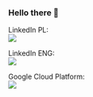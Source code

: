 ### Hello there 👋

LinkedIn PL:  
<a href="https://www.linkedin.com/in/kaczkowski-maciej"><img src="https://img.shields.io/badge/-Maciej%20Kaczkowski-0077B5?style=flat&logo=Linkedin&logoColor=white"/></a>

LinkedIn ENG:  
<a href="https://www.linkedin.com/in/kaczkowski-maciej/?locale=en_US"><img src="https://img.shields.io/badge/-Maciej%20Kaczkowski-0077B5?style=flat&logo=Linkedin&logoColor=white"/></a>  

Google Cloud Platform:  
<a href="https://www.cloudskillsboost.google/public_profiles/8d9413b3-325a-4ded-bdbd-8302b2074de1"><img src="https://img.shields.io/badge/Google_Cloud-4285F4?style=for-the-badge&logo=google-cloud&logoColor=white"/><a/>


<!--
Some statistics:  
<p align="left">
<a href="https://github.com/MKaczkow">
  <img height="180em" src="https://github-readme-stats-eight-theta.vercel.app/api/top-langs/?username=MKaczkow&layout=compact&langs_count=42&theme=algolia"/>
</a>
</p>
-->
